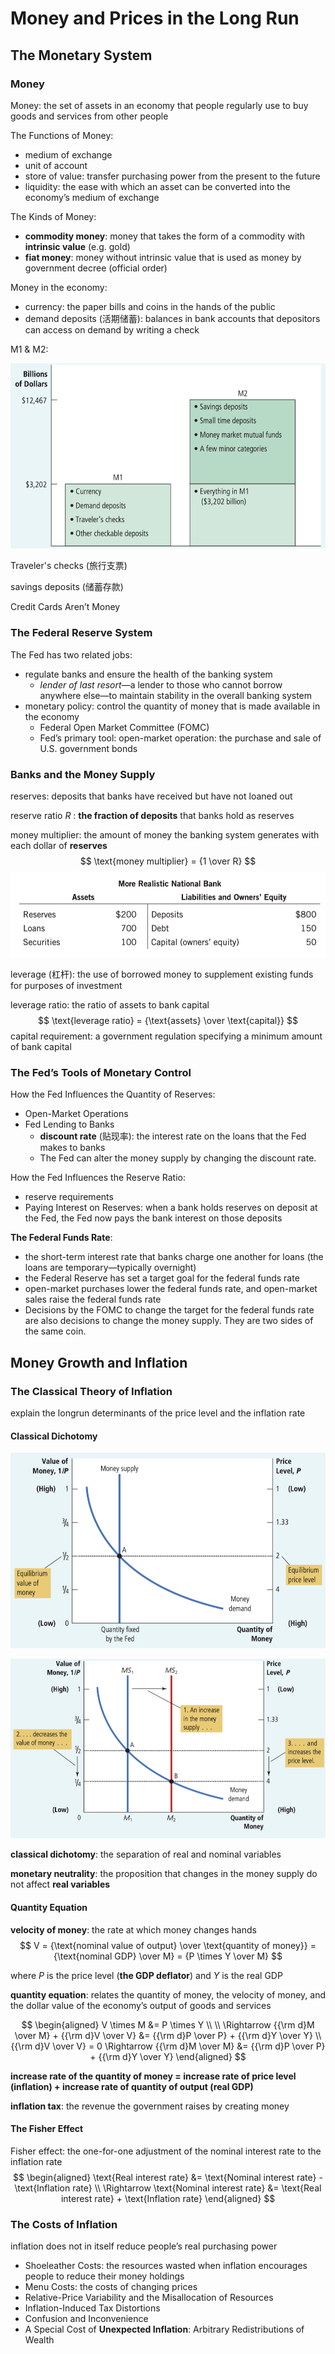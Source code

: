 # Money and Prices in the Long Run

## The Monetary System

### Money

Money: the set of assets in an economy that people regularly use to buy goods and services from other people

The Functions of Money:

- medium of exchange
- unit of account
- store of value: transfer purchasing power from the present to the future
- liquidity: the ease with which an asset can be converted into the economy’s medium of exchange

The Kinds of Money:

- **commodity money**: money that takes the form of a commodity with **intrinsic value** (e.g. gold)
- **fiat money**: money without intrinsic value that is used as money by government decree (official order)

Money in the economy:

- currency: the paper bills and coins in the hands of the public
- demand deposits (活期储蓄): balances in bank accounts that depositors can access on demand by writing a check

M1 & M2:

![Screen Shot 2021-12-19 at 12.45.45 PM](Money%20and%20Prices%20in%20the%20Long%20Run.assets/Screen%20Shot%202021-12-19%20at%2012.45.45%20PM.png)

Traveler's checks (旅行支票)

savings deposits (储蓄存款)

Credit Cards Aren’t Money

### The Federal Reserve System

The Fed has two related jobs:

- regulate banks and ensure the health of the banking system
    - *lender of last resort*—a lender to those who cannot borrow anywhere else—to maintain stability in the overall banking system
- monetary policy: control the quantity of money that is made available in the economy
    - Federal Open Market Committee (FOMC)
    - Fed’s primary tool: open-market operation: the purchase and sale of U.S. government bonds

### Banks and the Money Supply

reserves: deposits that banks have received but have not loaned out

reserve ratio $R$ : **the fraction of deposits** that banks hold as reserves

money multiplier: the amount of money the banking system generates with each dollar of **reserves**
$$
\text{money multiplier} = {1 \over R}
$$
![Screen Shot 2021-12-19 at 3.03.00 PM](Money%20and%20Prices%20in%20the%20Long%20Run.assets/Screen%20Shot%202021-12-19%20at%203.03.00%20PM.png)

leverage (杠杆): the use of borrowed money to supplement existing funds for purposes of investment

leverage ratio: the ratio of assets to bank capital
$$
\text{leverage ratio} = {\text{assets} \over \text{capital}}
$$
capital requirement: a government regulation specifying a minimum amount of bank capital

### The Fed’s Tools of Monetary Control

How the Fed Influences the Quantity of Reserves:

- Open-Market Operations
- Fed Lending to Banks
    - **discount rate** (贴现率): the interest rate on the loans that the Fed makes to banks
    - The Fed can alter the money supply by changing the discount rate.

How the Fed Influences the Reserve Ratio:

- reserve requirements
- Paying Interest on Reserves: when a bank holds reserves on deposit at the Fed, the Fed now pays the bank interest on those deposits

**The Federal Funds Rate**:

- the short-term interest rate that banks charge one another for loans (the loans are temporary—typically overnight)
- the Federal Reserve has set a target goal for the federal funds rate
- open-market purchases lower the federal funds rate, and open-market sales raise the federal funds rate
- Decisions by the FOMC to change the target for the federal funds rate are also decisions to change the money supply. They are two sides of the same coin.

## Money Growth and Inflation

### The Classical Theory of Inflation

explain the longrun determinants of the price level and the inflation rate

#### Classical Dichotomy

![Screen Shot 2021-12-19 at 5.07.28 PM](Money%20and%20Prices%20in%20the%20Long%20Run.assets/Screen%20Shot%202021-12-19%20at%205.07.28%20PM.png)

![Screen Shot 2021-12-19 at 5.07.52 PM](Money%20and%20Prices%20in%20the%20Long%20Run.assets/Screen%20Shot%202021-12-19%20at%205.07.52%20PM.png)

**classical dichotomy**: the separation of real and nominal variables

**monetary neutrality**: the proposition that changes in the money supply do not affect **real variables**

#### Quantity Equation

**velocity of money**: the rate at which money changes hands
$$
V = {\text{nominal value of output} \over \text{quantity of money}} = {\text{nominal GDP} \over M} = {P \times Y \over M}
$$

where $P$ is the price level (**the GDP deflator**) and $Y$ is the real GDP

**quantity equation**: relates the quantity of money, the velocity of money, and the dollar value of the economy’s output of goods and services

$$
\begin{aligned}
V \times M &= P \times Y \\ \\
\Rightarrow {{\rm d}M \over M} + {{\rm d}V \over V} &= {{\rm d}P \over P} + {{\rm d}Y \over Y} \\
{{\rm d}V \over V} = 0 \Rightarrow {{\rm d}M \over M} &= {{\rm d}P \over P} + {{\rm d}Y \over Y}
\end{aligned}
$$

**increase rate of the quantity of money = increase rate of price level (inflation) + increase rate of quantity of output (real GDP)**

**inflation tax**: the revenue the government raises by creating money

#### The Fisher Effect

Fisher effect: the one-for-one adjustment of the nominal interest rate to the inflation rate
$$
\begin{aligned}
\text{Real interest rate} &= \text{Nominal interest rate} - \text{Inflation rate} \\
\Rightarrow \text{Nominal interest rate} &= \text{Real interest rate} + \text{Inflation rate}
\end{aligned}
$$

### The Costs of Inflation

inflation does not in itself reduce people’s real purchasing power

- Shoeleather Costs: the resources wasted when inflation encourages people to reduce their money holdings
- Menu Costs: the costs of changing prices
- Relative-Price Variability and the Misallocation of Resources
- Inflation-Induced Tax Distortions
- Confusion and Inconvenience
- A Special Cost of **Unexpected Inflation**: Arbitrary Redistributions of Wealth

